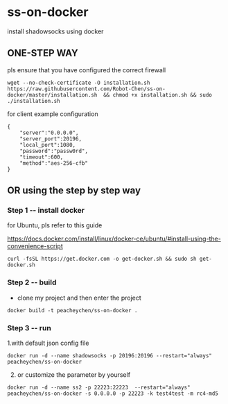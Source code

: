 # ss-on-docker
install shadowsocks using docker

## ONE-STEP WAY

pls ensure that you have configured the correct firewall 

```
wget --no-check-certificate -O installation.sh https://raw.githubusercontent.com/Robot-Chen/ss-on-docker/master/installation.sh  && chmod +x installation.sh && sudo ./installation.sh
```
for client example configuration

```
{
    "server":"0.0.0.0",
    "server_port":20196,
    "local_port":1080,
    "password":"passw0rd",
    "timeout":600,
    "method":"aes-256-cfb"
}
```

## OR using the step by step way

### Step 1 -- install docker 

for Ubuntu, pls refer to this guide

https://docs.docker.com/install/linux/docker-ce/ubuntu/#install-using-the-convenience-script

```
curl -fsSL https://get.docker.com -o get-docker.sh && sudo sh get-docker.sh
```

### Step 2 -- build 

- clone my project and then enter the project 

```
docker build -t peacheychen/ss-on-docker .
```

### Step 3 -- run

1.with default json config file
```
docker run -d --name shadowsocks -p 20196:20196 --restart="always" peacheychen/ss-on-docker 
```

2. or customize the parameter by yourself
```
docker run -d --name ss2 -p 22223:22223  --restart="always" peacheychen/ss-on-docker -s 0.0.0.0 -p 22223 -k test4test -m rc4-md5
```


